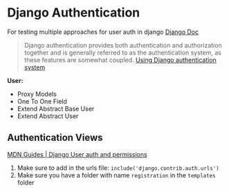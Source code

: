 # Django Authentication

For testing multiple approaches for user auth in django
[Django Doc](https://docs.djangoproject.com/en/4.2/topics/auth/)


> Django authentication provides both authentication and authorization together and is generally referred to as the authentication system, as these features are somewhat coupled. [Using Django authentication system](https://docs.djangoproject.com/en/4.2/topics/auth/default/)

**User:**
- Proxy Models
- One To One Field
- Extend Abstract Base User
- Extend Abstract User

## Authentication Views
[MDN Guides | Django User auth and permissions](https://developer.mozilla.org/en-US/docs/Learn/Server-side/Django/Authentication#setting_up_your_authentication_views)

1. Make sure to add in the urls file: `include('django.contrib.auth.urls')`
2. Make sure you have a folder with name `registration` in the `templates` folder
